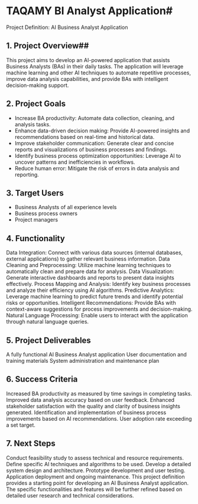 # TAQAMY BI Analyst Application#

Project Definition: AI Business Analyst Application

## 1. Project Overview##

This project aims to develop an AI-powered application that assists Business Analysts (BAs) in their daily tasks. The application will leverage machine learning and other AI techniques to automate repetitive processes, improve data analysis capabilities, and provide BAs with intelligent decision-making support.

## 2. Project Goals

- Increase BA productivity: Automate data collection, cleaning, and analysis tasks.
- Enhance data-driven decision making: Provide AI-powered insights and recommendations based on real-time and historical data.
- Improve stakeholder communication: Generate clear and concise reports and visualizations of business processes and findings.
- Identify business process optimization opportunities: Leverage AI to uncover patterns and inefficiencies in workflows.
- Reduce human error: Mitigate the risk of errors in data analysis and reporting.

## 3. Target Users

- Business Analysts of all experience levels
- Business process owners
- Project managers

## 4. Functionality

Data Integration: Connect with various data sources (internal databases, external applications) to gather relevant business information.
Data Cleaning and Preprocessing: Utilize machine learning techniques to automatically clean and prepare data for analysis.
Data Visualization: Generate interactive dashboards and reports to present data insights effectively.
Process Mapping and Analysis: Identify key business processes and analyze their efficiency using AI algorithms.
Predictive Analytics: Leverage machine learning to predict future trends and identify potential risks or opportunities.
Intelligent Recommendations: Provide BAs with context-aware suggestions for process improvements and decision-making.
Natural Language Processing: Enable users to interact with the application through natural language queries.


## 5. Project Deliverables

A fully functional AI Business Analyst application
User documentation and training materials
System administration and maintenance plan

## 6. Success Criteria

Increased BA productivity as measured by time savings in completing tasks.
Improved data analysis accuracy based on user feedback.
Enhanced stakeholder satisfaction with the quality and clarity of business insights generated.
Identification and implementation of business process improvements based on AI recommendations.
User adoption rate exceeding a set target.

## 7.  Next Steps

Conduct feasibility study to assess technical and resource requirements.
Define specific AI techniques and algorithms to be used.
Develop a detailed system design and architecture.
Prototype development and user testing.
Application deployment and ongoing maintenance.
This project definition provides a starting point for developing an AI Business Analyst application.  The specific functionalities and features will be further refined based on detailed user research and technical considerations.
